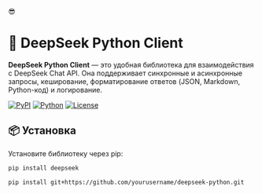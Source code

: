 😎

# 🚀 DeepSeek Python Client

**DeepSeek Python Client** — это удобная библиотека для взаимодействия с DeepSeek Chat API. Она поддерживает синхронные и асинхронные запросы, кеширование, форматирование ответов (JSON, Markdown, Python-код) и логирование.

[![PyPI](https://img.shields.io/pypi/v/deepseek?color=blue)](https://pypi.org/project/deepseek/)
[![Python](https://img.shields.io/badge/Python-3.8%2B-blue)](https://www.python.org/)
[![License](https://img.shields.io/badge/License-MIT-green)](https://opensource.org/licenses/MIT)

## 📦 Установка

Установите библиотеку через pip:

```bash
pip install deepseek

pip install git+https://github.com/yourusername/deepseek-python.git

